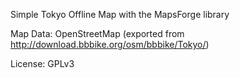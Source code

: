 Simple Tokyo Offline Map with the MapsForge library

Map Data: OpenStreetMap (exported from http://download.bbbike.org/osm/bbbike/Tokyo/)

License: GPLv3